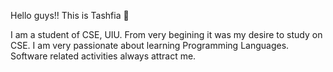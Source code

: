 Hello guys!! This is Tashfia 👋

I am a student of CSE, UIU.
From very begining it was my desire to study on CSE. I am very passionate about learning Programming Languages. Software related activities always attract me.

